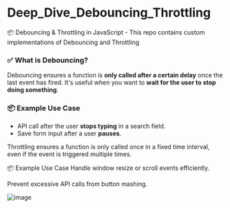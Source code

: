 # Deep_Dive_Debouncing_Throttling
📦 Debouncing &amp; Throttling in JavaScript - This repo contains custom implementations of Debouncing and Throttling

### ✅ What is Debouncing?

Debouncing ensures a function is **only called after a certain delay** once the last event has fired. It's useful when you want to **wait for the user to stop doing something**.

### 📦 Example Use Case

- API call after the user **stops typing** in a search field.
- Save form input after a user **pauses**.


Throttling ensures a function is only called once in a fixed time interval, even if the event is triggered multiple times.

📦 Example Use Case
Handle window resize or scroll events efficiently.

Prevent excessive API calls from button mashing.


![image](https://github.com/user-attachments/assets/2958aba8-ab0a-4c04-91d5-fe8d1463d4cd)
